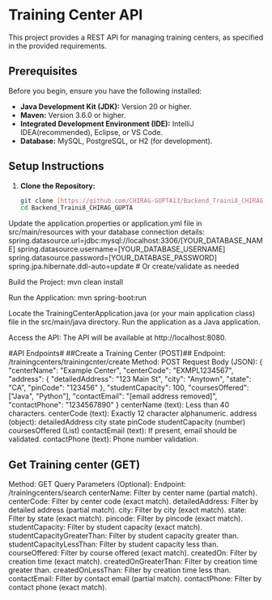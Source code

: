 
# Training Center API

This project provides a REST API for managing training centers, as specified in the provided requirements.

## Prerequisites

Before you begin, ensure you have the following installed:

* **Java Development Kit (JDK):** Version 20 or higher.
* **Maven:** Version 3.6.0 or higher.
* **Integrated Development Environment (IDE):** IntelliJ IDEA(recommended), Eclipse, or VS Code.
* **Database:** MySQL, PostgreSQL, or H2 (for development).

## Setup Instructions

1. **Clone the Repository:**

   ```bash
   git clone [https://github.com/CHIRAG-GUPTA13/Backend_Traini8_CHIRAG_GUPTA.git](https://www.google.com/search?q=https://github.com/CHIRAG-GUPTA13/Backend_Traini8_CHIRAG_GUPTA.git)
   cd Backend_Traini8_CHIRAG_GUPTA
Update the application.properties or application.yml file in src/main/resources with your database connection details:
spring.datasource.url=jdbc:mysql://localhost:3306/[YOUR_DATABASE_NAME]
spring.datasource.username=[YOUR_DATABASE_USERNAME]
spring.datasource.password=[YOUR_DATABASE_PASSWORD]
spring.jpa.hibernate.ddl-auto=update # Or create/validate as needed

Build the Project:
mvn clean install

Run the Application:
mvn spring-boot:run

Locate the TrainingCenterApplication.java (or your main application class) file in the src/main/java directory.
Run the application as a Java application.

Access the API:
The API will be available at http://localhost:8080.

#API Endpoints#
##Create a Training Center (POST)##
Endpoint: /trainingcenters/trainingcnter/create
Method: POST
Request Body (JSON):
{
  "centerName": "Example Center",
  "centerCode": "EXMPL1234567",
  "address": {
    "detailedAddress": "123 Main St",
    "city": "Anytown",
    "state": "CA",
    "pinCode": "123456"
  },
  "studentCapacity": 100,
  "coursesOffered": ["Java", "Python"],
  "contactEmail": "[email address removed]",
  "contactPhone": "1234567890"
}
centerName (text): Less than 40 characters.
centerCode (text): Exactly 12 character alphanumeric.
address (object):
detailedAddress
city
state
pinCode
studentCapacity (number)
coursesOffered (List<text>)
contactEmail (text): If present, email should be validated.
contactPhone (text): Phone number validation.

## Get Training center (GET) ##

Method: GET
Query Parameters (Optional):
Endpoint: /trainingcenters/search
centerName: Filter by center name (partial match).
centerCode: Filter by center code (exact match).
detailedAddress: Filter by detailed address (partial match).
city: Filter by city (exact match).
state: Filter by state (exact match).
pincode: Filter by pincode (exact match).
studentCapacity: Filter by student capacity (exact match).
studentCapacityGreaterThan: Filter by student capacity greater than.
studentCapacityLessThan: Filter by student capacity less than.
courseOffered: Filter by course offered (exact match).
createdOn: Filter by creation time (exact match).
createdOnGreaterThan: Filter by creation time greater than.
createdOnLessThan: Filter by creation time less than.
contactEmail: Filter by contact email (partial match).
contactPhone: Filter by contact phone (exact match).

